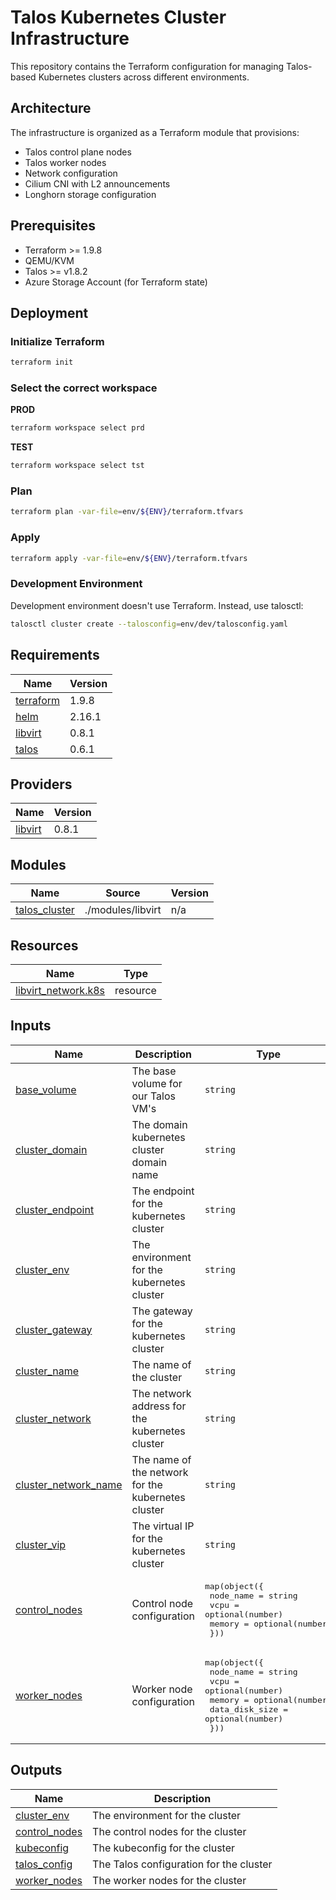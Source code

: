 <!-- BEGIN_TF_DOCS -->
# Talos Kubernetes Cluster Infrastructure

This repository contains the Terraform configuration for managing Talos-based Kubernetes clusters across different environments.

## Architecture

The infrastructure is organized as a Terraform module that provisions:

- Talos control plane nodes
- Talos worker nodes
- Network configuration
- Cilium CNI with L2 announcements
- Longhorn storage configuration

## Prerequisites

- Terraform >= 1.9.8
- QEMU/KVM
- Talos >= v1.8.2
- Azure Storage Account (for Terraform state)

## Deployment

### Initialize Terraform

```bash
terraform init
```

### Select the correct workspace

**PROD**

```bash
terraform workspace select prd
```

**TEST**

```bash
terraform workspace select tst
```

### Plan

```bash
terraform plan -var-file=env/${ENV}/terraform.tfvars
```

### Apply

```bash
terraform apply -var-file=env/${ENV}/terraform.tfvars
```

### Development Environment

Development environment doesn't use Terraform. Instead, use talosctl:

```bash
talosctl cluster create --talosconfig=env/dev/talosconfig.yaml
```

## Requirements

| Name | Version |
|------|---------|
| <a name="requirement_terraform"></a> [terraform](#requirement\_terraform) | 1.9.8 |
| <a name="requirement_helm"></a> [helm](#requirement\_helm) | 2.16.1 |
| <a name="requirement_libvirt"></a> [libvirt](#requirement\_libvirt) | 0.8.1 |
| <a name="requirement_talos"></a> [talos](#requirement\_talos) | 0.6.1 |

## Providers

| Name | Version |
|------|---------|
| <a name="provider_libvirt"></a> [libvirt](#provider\_libvirt) | 0.8.1 |

## Modules

| Name | Source | Version |
|------|--------|---------|
| <a name="module_talos_cluster"></a> [talos\_cluster](#module\_talos\_cluster) | ./modules/libvirt | n/a |

## Resources

| Name | Type |
|------|------|
| [libvirt_network.k8s](https://registry.terraform.io/providers/dmacvicar/libvirt/0.8.1/docs/resources/network) | resource |

## Inputs

| Name | Description | Type | Default | Required |
|------|-------------|------|---------|:--------:|
| <a name="input_base_volume"></a> [base\_volume](#input\_base\_volume) | The base volume for our Talos VM's | `string` | `"talos-base"` | no |
| <a name="input_cluster_domain"></a> [cluster\_domain](#input\_cluster\_domain) | The domain kubernetes cluster domain name | `string` | n/a | yes |
| <a name="input_cluster_endpoint"></a> [cluster\_endpoint](#input\_cluster\_endpoint) | The endpoint for the kubernetes cluster | `string` | n/a | yes |
| <a name="input_cluster_env"></a> [cluster\_env](#input\_cluster\_env) | The environment for the kubernetes cluster | `string` | n/a | yes |
| <a name="input_cluster_gateway"></a> [cluster\_gateway](#input\_cluster\_gateway) | The gateway for the kubernetes cluster | `string` | n/a | yes |
| <a name="input_cluster_name"></a> [cluster\_name](#input\_cluster\_name) | The name of the cluster | `string` | n/a | yes |
| <a name="input_cluster_network"></a> [cluster\_network](#input\_cluster\_network) | The network address for the kubernetes cluster | `string` | n/a | yes |
| <a name="input_cluster_network_name"></a> [cluster\_network\_name](#input\_cluster\_network\_name) | The name of the network for the kubernetes cluster | `string` | n/a | yes |
| <a name="input_cluster_vip"></a> [cluster\_vip](#input\_cluster\_vip) | The virtual IP for the kubernetes cluster | `string` | n/a | yes |
| <a name="input_control_nodes"></a> [control\_nodes](#input\_control\_nodes) | Control node configuration | <pre>map(object({<br>    node_name = string<br>    vcpu      = optional(number)<br>    memory    = optional(number)<br>  }))</pre> | n/a | yes |
| <a name="input_worker_nodes"></a> [worker\_nodes](#input\_worker\_nodes) | Worker node configuration | <pre>map(object({<br>    node_name      = string<br>    vcpu           = optional(number)<br>    memory         = optional(number)<br>    data_disk_size = optional(number)<br>  }))</pre> | n/a | yes |

## Outputs

| Name | Description |
|------|-------------|
| <a name="output_cluster_env"></a> [cluster\_env](#output\_cluster\_env) | The environment for the cluster |
| <a name="output_control_nodes"></a> [control\_nodes](#output\_control\_nodes) | The control nodes for the cluster |
| <a name="output_kubeconfig"></a> [kubeconfig](#output\_kubeconfig) | The kubeconfig for the cluster |
| <a name="output_talos_config"></a> [talos\_config](#output\_talos\_config) | The Talos configuration for the cluster |
| <a name="output_worker_nodes"></a> [worker\_nodes](#output\_worker\_nodes) | The worker nodes for the cluster |
<!-- END_TF_DOCS -->